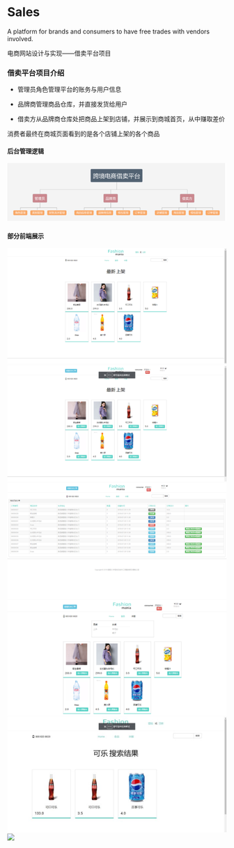 # Sales
A platform for brands and consumers to have free trades with vendors involved.

电商网站设计与实现——借卖平台项目

### 借卖平台项目介绍

* 管理员角色管理平台的账务与用户信息
 
* 品牌商管理商品仓库，并直接发货给用户

* 借卖方从品牌商仓库处把商品上架到店铺，并展示到商城首页，从中赚取差价

消费者最终在商城页面看到的是各个店铺上架的各个商品

#### 后台管理逻辑

![](https://github.com/ZorrowHu/Sales/blob/master/src/%E5%9B%BE%E7%89%871.png)

#### 部分前端展示

![](https://github.com/ZorrowHu/Sales/blob/master/src/%E5%9B%BE%E7%89%872.png)
![](https://github.com/ZorrowHu/Sales/blob/master/src/%E5%9B%BE%E7%89%873.png)
![](https://github.com/ZorrowHu/Sales/blob/master/src/%E5%9B%BE%E7%89%874.png)
![](https://github.com/ZorrowHu/Sales/blob/master/src/%E5%9B%BE%E7%89%875.png)
![](https://github.com/ZorrowHu/Sales/blob/master/src/%E5%9B%BE%E7%89%876.jpg)
![](https://github.com/ZorrowHu/Sales/blob/master/src/dpj3v-anxtf.gif)
